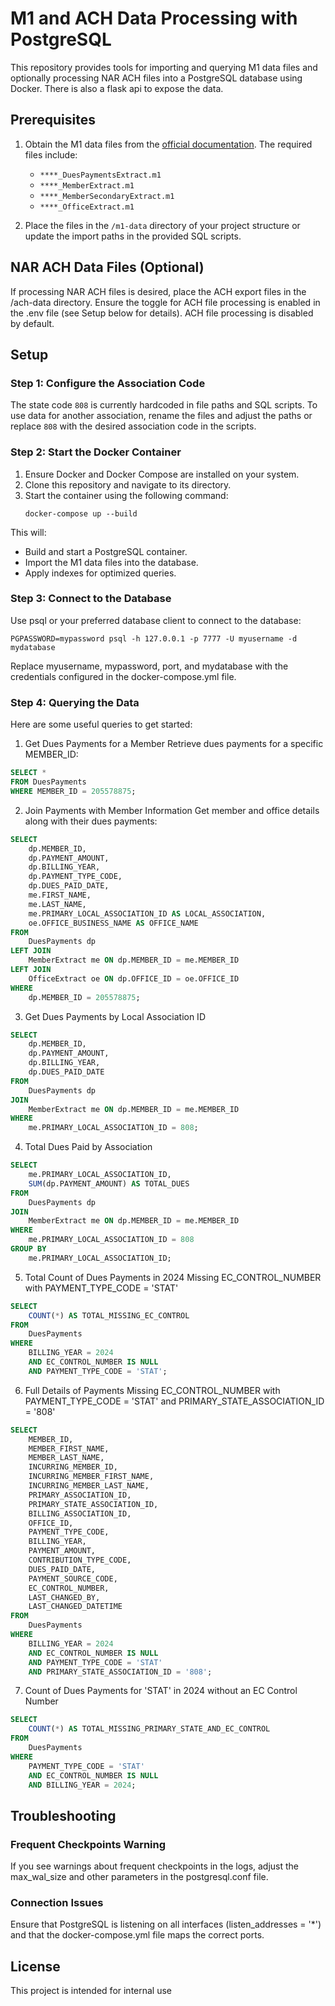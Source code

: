 # M1 and ACH Data Processing with PostgreSQL

This repository provides tools for importing and querying M1 data files and optionally processing NAR ACH files into a PostgreSQL database using Docker. There is also a flask api to expose the data.

## Prerequisites

1. Obtain the M1 data files from the [official documentation](https://nationalasnofrealtors.mcoutput.com/1374755/Content/Introduction/Welcome%20to%20M1.htm). The required files include:
   - `****_DuesPaymentsExtract.m1`
   - `****_MemberExtract.m1`
   - `****_MemberSecondaryExtract.m1`
   - `****_OfficeExtract.m1`

2. Place the files in the `/m1-data` directory of your project structure or update the import paths in the provided SQL scripts.

## NAR ACH Data Files (Optional)

If processing NAR ACH files is desired, place the ACH export files in the /ach-data directory. Ensure the toggle for ACH file processing is enabled in the .env file (see Setup below for details). ACH file processing is disabled by default.

## Setup

### Step 1: Configure the Association Code
The state code `808` is currently hardcoded in file paths and SQL scripts. To use data for another association, rename the files and adjust the paths or replace `808` with the desired association code in the scripts.

### Step 2: Start the Docker Container
1. Ensure Docker and Docker Compose are installed on your system.
2. Clone this repository and navigate to its directory.
3. Start the container using the following command:
   ```console
   docker-compose up --build
    ```

This will:
- Build and start a PostgreSQL container.
- Import the M1 data files into the database.
- Apply indexes for optimized queries.

### Step 3: Connect to the Database
Use psql or your preferred database client to connect to the database:
   ```console
   PGPASSWORD=mypassword psql -h 127.0.0.1 -p 7777 -U myusername -d mydatabase
   ```

Replace myusername, mypassword, port, and mydatabase with the credentials configured in the docker-compose.yml file.

### Step 4: Querying the Data
Here are some useful queries to get started:

1. Get Dues Payments for a Member
Retrieve dues payments for a specific MEMBER_ID:
``` sql
SELECT * 
FROM DuesPayments 
WHERE MEMBER_ID = 205578875;

```
2. Join Payments with Member Information
Get member and office details along with their dues payments:
``` sql
SELECT 
    dp.MEMBER_ID, 
    dp.PAYMENT_AMOUNT, 
    dp.BILLING_YEAR, 
    dp.PAYMENT_TYPE_CODE, 
    dp.DUES_PAID_DATE, 
    me.FIRST_NAME, 
    me.LAST_NAME, 
    me.PRIMARY_LOCAL_ASSOCIATION_ID AS LOCAL_ASSOCIATION, 
    oe.OFFICE_BUSINESS_NAME AS OFFICE_NAME
FROM 
    DuesPayments dp
LEFT JOIN 
    MemberExtract me ON dp.MEMBER_ID = me.MEMBER_ID
LEFT JOIN 
    OfficeExtract oe ON dp.OFFICE_ID = oe.OFFICE_ID
WHERE 
    dp.MEMBER_ID = 205578875;

```


3. Get Dues Payments by Local Association ID
``` sql
SELECT 
    dp.MEMBER_ID, 
    dp.PAYMENT_AMOUNT, 
    dp.BILLING_YEAR, 
    dp.DUES_PAID_DATE
FROM 
    DuesPayments dp
JOIN 
    MemberExtract me ON dp.MEMBER_ID = me.MEMBER_ID
WHERE 
    me.PRIMARY_LOCAL_ASSOCIATION_ID = 808;
```


4. Total Dues Paid by Association
``` sql
SELECT 
    me.PRIMARY_LOCAL_ASSOCIATION_ID, 
    SUM(dp.PAYMENT_AMOUNT) AS TOTAL_DUES
FROM 
    DuesPayments dp
JOIN 
    MemberExtract me ON dp.MEMBER_ID = me.MEMBER_ID
WHERE 
    me.PRIMARY_LOCAL_ASSOCIATION_ID = 808
GROUP BY 
    me.PRIMARY_LOCAL_ASSOCIATION_ID;
```

5. Total Count of Dues Payments in 2024 Missing EC_CONTROL_NUMBER with PAYMENT_TYPE_CODE = 'STAT'
``` sql
SELECT 
    COUNT(*) AS TOTAL_MISSING_EC_CONTROL
FROM 
    DuesPayments
WHERE 
    BILLING_YEAR = 2024
    AND EC_CONTROL_NUMBER IS NULL
    AND PAYMENT_TYPE_CODE = 'STAT';
```

6. Full Details of Payments Missing EC_CONTROL_NUMBER with PAYMENT_TYPE_CODE = 'STAT' and PRIMARY_STATE_ASSOCIATION_ID = '808'

``` sql 
SELECT 
    MEMBER_ID, 
    MEMBER_FIRST_NAME, 
    MEMBER_LAST_NAME, 
    INCURRING_MEMBER_ID, 
    INCURRING_MEMBER_FIRST_NAME, 
    INCURRING_MEMBER_LAST_NAME, 
    PRIMARY_ASSOCIATION_ID, 
    PRIMARY_STATE_ASSOCIATION_ID, 
    BILLING_ASSOCIATION_ID, 
    OFFICE_ID, 
    PAYMENT_TYPE_CODE, 
    BILLING_YEAR, 
    PAYMENT_AMOUNT, 
    CONTRIBUTION_TYPE_CODE, 
    DUES_PAID_DATE, 
    PAYMENT_SOURCE_CODE, 
    EC_CONTROL_NUMBER, 
    LAST_CHANGED_BY, 
    LAST_CHANGED_DATETIME
FROM 
    DuesPayments
WHERE 
    BILLING_YEAR = 2024
    AND EC_CONTROL_NUMBER IS NULL
    AND PAYMENT_TYPE_CODE = 'STAT'
    AND PRIMARY_STATE_ASSOCIATION_ID = '808';

```
7. Count of Dues Payments for 'STAT'  in 2024 without an EC Control Number
``` sql
SELECT 
    COUNT(*) AS TOTAL_MISSING_PRIMARY_STATE_AND_EC_CONTROL
FROM 
    DuesPayments
WHERE 
    PAYMENT_TYPE_CODE = 'STAT'
    AND EC_CONTROL_NUMBER IS NULL
    AND BILLING_YEAR = 2024;

```



## Troubleshooting
### Frequent Checkpoints Warning
If you see warnings about frequent checkpoints in the logs, adjust the max_wal_size and other parameters in the postgresql.conf file.

### Connection Issues
Ensure that PostgreSQL is listening on all interfaces (listen_addresses = '*') and that the docker-compose.yml file maps the correct ports.

##  License
This project is intended for internal use 